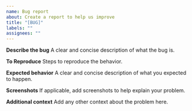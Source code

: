 ```yaml
---
name: Bug report
about: Create a report to help us improve
title: "[BUG]"
labels: ""
assignees: ""
---
```


**Describe the bug** A clear and concise description of what the bug is.

**To Reproduce** Steps to reproduce the behavior.

**Expected behavior** A clear and concise description of what you expected to
happen.

**Screenshots** If applicable, add screenshots to help explain your problem.

**Additional context** Add any other context about the problem here.
